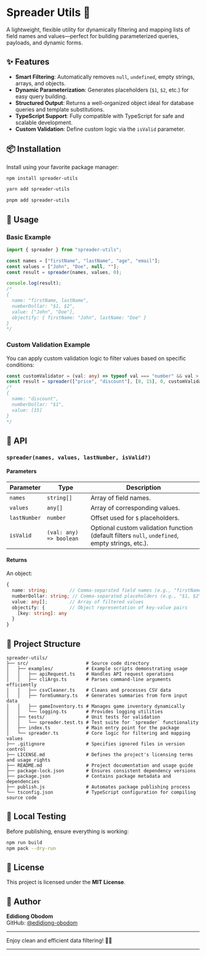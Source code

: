 # Spreader Utils 📌

A lightweight, flexible utility for dynamically filtering and mapping lists of field names and values—perfect for building parameterized queries, payloads, and dynamic forms.

## ✨ Features

- **Smart Filtering**: Automatically removes `null`, `undefined`, empty strings, arrays, and objects.
- **Dynamic Parameterization**: Generates placeholders (`$1`, `$2`, etc.) for easy query building.
- **Structured Output**: Returns a well-organized object ideal for database queries and template substitutions.
- **TypeScript Support**: Fully compatible with TypeScript for safe and scalable development.
- **Custom Validation**: Define custom logic via the `isValid` parameter.

## 📦 Installation

Install using your favorite package manager:

```bash
npm install spreader-utils
```

```bash
yarn add spreader-utils
```

```bash
pnpm add spreader-utils
```

## 🚀 Usage

### Basic Example

```ts
import { spreader } from "spreader-utils";

const names = ["firstName", "lastName", "age", "email"];
const values = ["John", "Doe", null, ""];
const result = spreader(names, values, 0);

console.log(result);
/*
{
  name: "firstName, lastName",
  numberDollar: "$1, $2",
  value: ["John", "Doe"],
  objectify: { firstName: "John", lastName: "Doe" }
}
*/
```

### Custom Validation Example

You can apply custom validation logic to filter values based on specific conditions:

```ts
const customValidator = (val: any) => typeof val === "number" && val > 0;
const result = spreader(["price", "discount"], [0, 15], 0, customValidator);
/*
{
  name: "discount",
  numberDollar: "$1",
  value: [15]
}
*/
```

## 🔧 API

### `spreader(names, values, lastNumber, isValid?)`

#### Parameters

| Parameter    | Type                     | Description                                                                                  |
|-------------|-------------------------|----------------------------------------------------------------------------------------------|
| `names`     | `string[]`               | Array of field names.                                                                       |
| `values`    | `any[]`                  | Array of corresponding values.                                                              |
| `lastNumber`| `number`                 | Offset used for `$` placeholders.                                                           |
| `isValid`   | `(val: any) => boolean`  | Optional custom validation function (default filters `null`, `undefined`, empty strings, etc.). |

#### Returns

An object:

```ts
{
  name: string;        // Comma-separated field names (e.g., "firstName, lastName")
  numberDollar: string; // Comma-separated placeholders (e.g., "$1, $2")
  value: any[];        // Array of filtered values
  objectify: {         // Object representation of key-value pairs
    [key: string]: any
  }
}
```

## 📁 Project Structure

```
spreader-utils/
├── src/                     # Source code directory
│   ├── examples/            # Example scripts demonstrating usage
│   │   ├── apiRequest.ts    # Handles API request operations
│   │   ├── cliArgs.ts       # Parses command-line arguments efficiently
│   │   ├── csvCleaner.ts    # Cleans and processes CSV data
│   │   ├── formSummary.ts   # Generates summaries from form input data
│   │   ├── gameInventory.ts # Manages game inventory dynamically
│   │   └── logging.ts       # Provides logging utilities
│   ├── tests/               # Unit tests for validation
│   │   └── spreader.test.ts # Test suite for `spreader` functionality
│   ├── index.ts             # Main entry point for the package
│   └── spreader.ts          # Core logic for filtering and mapping values
├── .gitignore               # Specifies ignored files in version control
├── LICENSE.md               # Defines the project's licensing terms and usage rights
├── README.md                # Project documentation and usage guide
├── package-lock.json        # Ensures consistent dependency versions
├── package.json             # Contains package metadata and dependencies
├── publish.js               # Automates package publishing process
└── tsconfig.json            # TypeScript configuration for compiling source code
```

## 🧪 Local Testing

Before publishing, ensure everything is working:

```bash
npm run build
npm pack --dry-run
```

## 📜 License

This project is licensed under the **MIT License**.

## 👤 Author

**Edidiong Obodom**  
GitHub: [@edidiong-obodom](https://github.com/Edidiong-Obodom)

---

Enjoy clean and efficient data filtering! 🚀✨

---
